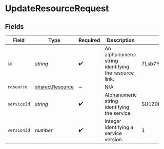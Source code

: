 # UpdateResourceRequest


## Fields

| Field                                                 | Type                                                  | Required                                              | Description                                           | Example                                               |
| ----------------------------------------------------- | ----------------------------------------------------- | ----------------------------------------------------- | ----------------------------------------------------- | ----------------------------------------------------- |
| `id`                                                  | *string*                                              | :heavy_check_mark:                                    | An alphanumeric string identifying the resource link. | 7Lsb7Y76rChV9hSrv3KgFl                                |
| `resource`                                            | [shared.Resource](../../models/shared/resource.md)    | :heavy_minus_sign:                                    | N/A                                                   |                                                       |
| `serviceId`                                           | *string*                                              | :heavy_check_mark:                                    | Alphanumeric string identifying the service.          | SU1Z0isxPaozGVKXdv0eY                                 |
| `versionId`                                           | *number*                                              | :heavy_check_mark:                                    | Integer identifying a service version.                | 1                                                     |